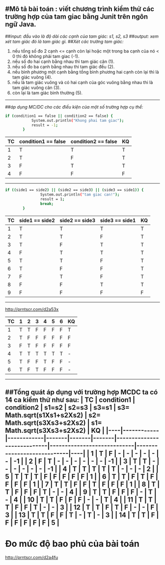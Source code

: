 ﻿#Mô tả bài toán : viết chương trình kiểm thử các trường hợp của tam giac bằng Junit trên ngôn ngữ Java.
----
##*input: đầu vào là độ dài các cạnh của tam giác: s1, s2, s3*
##*output: xem xét tam giác đó là tam giác gì.*
##*Xét các trường tam giác:* 
1. nếu tổng số đo 2 cạnh <= cạnh còn lại hoặc một trong ba cạnh của nó < 0 thì đó không phải tam giac (-1).
2. nếu số đo hai cạnh bằng nhau thì tam giác cân (1).
3. nếu số đo ba cạnh bằng nhau thi tam giác đều (2).
4. nếu bình phương một cạnh bằng tổng bình phương hai cạnh còn lại thì là tam giác vuông (4).
5. nếu là tam giác vuông và có hai cạnh của góc vuông bằng nhau thi là tam giác vuông cân (3).
6. còn lại là tam giác bình thường (5).

----
##*áp dụng MC/DC cho các điều kiện của một số trường hợp cụ thể:*
```sh
if (condition1 == false || condition2 == false) {
			System.out.println("Khong phai tam giac");
			result = -1;
		}
```

| TC | condition1 == false | condition2 == false | KQ |
|----|---------------------|---------------------|----|
| 1 | T | T | T |
| 2 | T | F | T |
| 3 | F | T | T |
| 4 | F | F | F |
----
```sh
if ((side1 == side2) || (side2 == side3) || (side3 == side1)) {
				System.out.println("tam giac can!");
				result = 1;
				break;
		}
```
| TC | side1 == side2 | side2 == side3 | side3 == side1 | KQ |
|----|----------------|----------------|----------------|----|
| 1 | T | T | T | T |
| 2 | T | T | F | T |
| 3 | T | F | T | T |
| 4 | F | T | T | T |
| 5 | T | T | F | T |
| 6 | T | F | F | T |
| 7 | F | T | F | T |
| 8 | F | F | T | T |
| 9 | F | F | F | F |
----
http://prntscr.com/d2a53x

| TC | 1 | 2 | 3 | 4 | 5 | 6 | KQ |
|----|---|---|---|---|---|---|----|
| 1 | T | T | F | F | F | F | T |
| 2 | T | F | F | F | F | F | F |
| 3 | F | T | F | F | F | F | F |
| 4 | T | T | T | T | T | T | - |
| 5 | T | F | F | T | F | F | - |
| 6 | T | F | T | F | F | F | - |
----
##**Tổng quát áp dụng với trường hợp MCDC ta có 14 ca kiểm thử như sau:**
| TC | condition1 | condition2 | s1=s2 | s2=s3 | s3=s1 | s3= Math.sqrt(s1Xs1+s2Xs2) | s2= Math.sqrt(s3Xs3+s2Xs2) | s1= Math.sqrt(s3Xs3+s2Xs2) | KQ |
|----|------------|------------|-------|-------|-------|----------------------------|----------------------------|----------------------------|----|
| 1 | T | F | - | - | - | - | - | - | -1 | 
| 2 | F | T | - | - | - | - | - | - | -1 | 
| 3 | T | T | - | - | - | - | - | - | -1 | 
| 4 | T | T | T | T | T | - | - | - | 2 | 
| 5 | T | T | T | F | F | F | F | F | 1 | 
| 6 | T | T | F | T | F | F | F | F | 1 | 
| 7 | T | T | F | F | T | F | F | F | 1 | 
| 8 | T | T | F | F | F | T | - | - | 4 | 
| 9 | T | T | F | F | F | - | T | - | 4 | 
| 10 | T | T | F | F | F | - | - | T | 4 |
| 11 | T | T | T | F | F | T | - | - | 3 | 
| 12 | T | T | F | T | F | - | - | F | 3 | 
| 13 | T | T | F | F | T | - | T | - | 3 | 
| 14 | T | T | F | F | F | F | F | F | 5 | 
----
# Đo mức độ bao phủ của bài toán
http://prntscr.com/d2a4fu